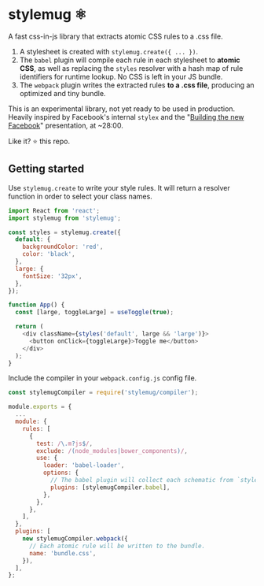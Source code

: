 # stylemug ⚛️

A fast css-in-js library that extracts atomic CSS rules to a .css file.

1. A stylesheet is created with `stylemug.create({ ... })`.
2. The `babel` plugin will compile each rule in each stylesheet to **atomic CSS**, as well as replacing the `styles` resolver with a hash map of rule identifiers for runtime lookup. No CSS is left in your JS bundle.
3. The `webpack` plugin writes the extracted rules **to a .css file**, producing an optimized and tiny bundle.

This is an experimental library, not yet ready to be used in production. Heavily inspired by Facebook's internal `stylex` and the "[Building the new Facebook](https://developers.facebook.com/videos/2019/building-the-new-facebookcom-with-react-graphql-and-relay/)" presentation, at ~28:00.

Like it? ⭐ this repo.

## Getting started

Use `stylemug.create` to write your style rules. It will return a resolver function in order to select your class names.

```javascript
import React from 'react';
import stylemug from 'stylemug';

const styles = stylemug.create({
  default: {
    backgroundColor: 'red',
    color: 'black',
  },
  large: {
    fontSize: '32px',
  },
});

function App() {
  const [large, toggleLarge] = useToggle(true);

  return (
    <div className={styles('default', large && 'large')}>
      <button onClick={toggleLarge}>Toggle me</button>
    </div>
  );
}
```

Include the compiler in your `webpack.config.js` config file.

```javascript
const stylemugCompiler = require('stylemug/compiler');

module.exports = {
  ...
  module: {
    rules: [
      {
        test: /\.m?js$/,
        exclude: /(node_modules|bower_components)/,
        use: {
          loader: 'babel-loader',
          options: {
            // The babel plugin will collect each schematic from `stylemug.create` and rewrite the schema to a lookup table.
            plugins: [stylemugCompiler.babel],
          },
        },
      },
    ],
  },
  plugins: [
    new stylemugCompiler.webpack({
      // Each atomic rule will be written to the bundle.
      name: 'bundle.css',
    }),
  ],
};
```
